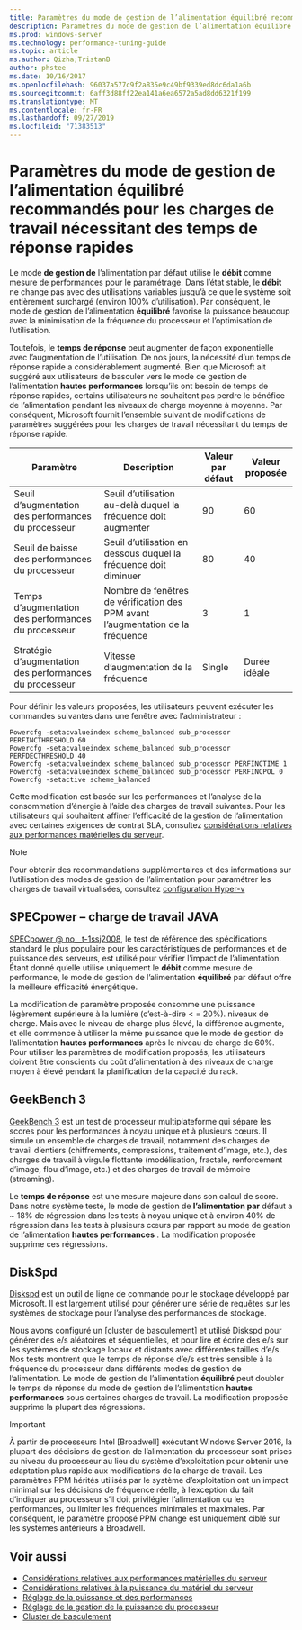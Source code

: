 ```yaml
---
title: Paramètres du mode de gestion de l’alimentation équilibré recommandés pour les temps de réponse rapides
description: Paramètres du mode de gestion de l’alimentation équilibré recommandés pour le temps de réponse rapide
ms.prod: windows-server
ms.technology: performance-tuning-guide
ms.topic: article
ms.author: Qizha;TristanB
author: phstee
ms.date: 10/16/2017
ms.openlocfilehash: 96037a577c9f2a835e9c49bf9339ed8dc6da1a6b
ms.sourcegitcommit: 6aff3d88ff22ea141a6ea6572a5ad8dd6321f199
ms.translationtype: MT
ms.contentlocale: fr-FR
ms.lasthandoff: 09/27/2019
ms.locfileid: "71383513"
---
```

# <a name="recommended-balanced-power-plan-parameters-for-workloads-requiring-quick-response-times"></a>Paramètres du mode de gestion de l’alimentation équilibré recommandés pour les charges de travail nécessitant des temps de réponse rapides

Le mode **de gestion de** l’alimentation par défaut utilise le **débit** comme mesure de performances pour le paramétrage. Dans l’état stable, le **débit** ne change pas avec des utilisations variables jusqu’à ce que le système soit entièrement surchargé (environ 100% d’utilisation).  Par conséquent, le mode de gestion de l’alimentation **équilibré** favorise la puissance beaucoup avec la minimisation de la fréquence du processeur et l’optimisation de l’utilisation.

Toutefois, le **temps de réponse** peut augmenter de façon exponentielle avec l’augmentation de l’utilisation. De nos jours, la nécessité d’un temps de réponse rapide a considérablement augmenté. Bien que Microsoft ait suggéré aux utilisateurs de basculer vers le mode de gestion de l’alimentation **hautes performances** lorsqu’ils ont besoin de temps de réponse rapides, certains utilisateurs ne souhaitent pas perdre le bénéfice de l’alimentation pendant les niveaux de charge moyenne à moyenne. Par conséquent, Microsoft fournit l’ensemble suivant de modifications de paramètres suggérées pour les charges de travail nécessitant du temps de réponse rapide.


| Paramètre | Description | Valeur par défaut | Valeur proposée |
|------------------------|--------------------------------------------------------------------------------------------------------------------------------------------------------|----------------------------------------------------------------------------------|-----------------------------------------------------------------------------------------------------------------------------------------------------------|
| Seuil d’augmentation des performances du processeur | Seuil d’utilisation au-delà duquel la fréquence doit augmenter | 90 | 60 |
| Seuil de baisse des performances du processeur | Seuil d’utilisation en dessous duquel la fréquence doit diminuer | 80 | 40 |
| Temps d’augmentation des performances du processeur | Nombre de fenêtres de vérification des PPM avant l’augmentation de la fréquence | 3 | 1 |
| Stratégie d’augmentation des performances du processeur | Vitesse d’augmentation de la fréquence | Single | Durée idéale |

Pour définir les valeurs proposées, les utilisateurs peuvent exécuter les commandes suivantes dans une fenêtre avec l’administrateur :

``` syntax
Powercfg -setacvalueindex scheme_balanced sub_processor PERFINCTHRESHOLD 60
Powercfg -setacvalueindex scheme_balanced sub_processor PERFDECTHRESHOLD 40
Powercfg -setacvalueindex scheme_balanced sub_processor PERFINCTIME 1
Powercfg -setacvalueindex scheme_balanced sub_processor PERFINCPOL 0
Powercfg -setactive scheme_balanced
```

Cette modification est basée sur les performances et l’analyse de la consommation d’énergie à l’aide des charges de travail suivantes. Pour les utilisateurs qui souhaitent affiner l’efficacité de la gestion de l’alimentation avec certaines exigences de contrat SLA, consultez [considérations relatives aux performances matérielles du serveur](../power.md).

>[!Note]
> Pour obtenir des recommandations supplémentaires et des informations sur l’utilisation des modes de gestion de l’alimentation pour paramétrer les charges de travail virtualisées, consultez [configuration Hyper-v](../../role/hyper-v-server/configuration.md)

## <a name="specpower--java-workload"></a>SPECpower – charge de travail JAVA

[SPECpower @ no__t-1ssj2008](http://spec.org/power_ssj2008/), le test de référence des spécifications standard le plus populaire pour les caractéristiques de performances et de puissance des serveurs, est utilisé pour vérifier l’impact de l’alimentation. Étant donné qu’elle utilise uniquement le **débit** comme mesure de performance, le mode de gestion de l’alimentation **équilibré** par défaut offre la meilleure efficacité énergétique.

La modification de paramètre proposée consomme une puissance légèrement supérieure à la lumière (c’est-à-dire < = 20%). niveaux de charge. Mais avec le niveau de charge plus élevé, la différence augmente, et elle commence à utiliser la même puissance que le mode de gestion de l’alimentation **hautes performances** après le niveau de charge de 60%. Pour utiliser les paramètres de modification proposés, les utilisateurs doivent être conscients du coût d’alimentation à des niveaux de charge moyen à élevé pendant la planification de la capacité du rack.

## <a name="geekbench-3"></a>GeekBench 3

[GeekBench 3](http://www.geekbench.com/geekbench3/) est un test de processeur multiplateforme qui sépare les scores pour les performances à noyau unique et à plusieurs cœurs. Il simule un ensemble de charges de travail, notamment des charges de travail d’entiers (chiffrements, compressions, traitement d’image, etc.), des charges de travail à virgule flottante (modélisation, fractale, renforcement d’image, flou d’image, etc.) et des charges de travail de mémoire (streaming).

Le **temps de réponse** est une mesure majeure dans son calcul de score. Dans notre système testé, le mode de gestion de **l’alimentation par** défaut a ~ 18% de régression dans les tests à noyau unique et à environ 40% de régression dans les tests à plusieurs cœurs par rapport au mode de gestion de l’alimentation **hautes performances** . La modification proposée supprime ces régressions.

## <a name="diskspd"></a>DiskSpd

[Diskspd](https://en.wikipedia.org/wiki/Diskspd) est un outil de ligne de commande pour le stockage développé par Microsoft. Il est largement utilisé pour générer une série de requêtes sur les systèmes de stockage pour l’analyse des performances de stockage.

Nous avons configuré un [cluster de basculement] et utilisé Diskspd pour générer des e/s aléatoires et séquentielles, et pour lire et écrire des e/s sur les systèmes de stockage locaux et distants avec différentes tailles d’e/s. Nos tests montrent que le temps de réponse d’e/s est très sensible à la fréquence du processeur dans différents modes de gestion de l’alimentation. Le mode de gestion de l’alimentation **équilibré** peut doubler le temps de réponse du mode de gestion de l’alimentation **hautes performances** sous certaines charges de travail. La modification proposée supprime la plupart des régressions.

>[!Important]
>À partir de processeurs Intel [Broadwell] exécutant Windows Server 2016, la plupart des décisions de gestion de l’alimentation du processeur sont prises au niveau du processeur au lieu du système d’exploitation pour obtenir une adaptation plus rapide aux modifications de la charge de travail. Les paramètres PPM hérités utilisés par le système d’exploitation ont un impact minimal sur les décisions de fréquence réelle, à l’exception du fait d’indiquer au processeur s’il doit privilégier l’alimentation ou les performances, ou limiter les fréquences minimales et maximales. Par conséquent, le paramètre proposé PPM change est uniquement ciblé sur les systèmes antérieurs à Broadwell.

## <a name="see-also"></a>Voir aussi
- [Considérations relatives aux performances matérielles du serveur](../index.md)
- [Considérations relatives à la puissance du matériel du serveur](../power.md)
- [Réglage de la puissance et des performances](power-performance-tuning.md)
- [Réglage de la gestion de la puissance du processeur](processor-power-management-tuning.md)
- [Cluster de basculement](https://technet.microsoft.com/library/cc725923.aspx)
